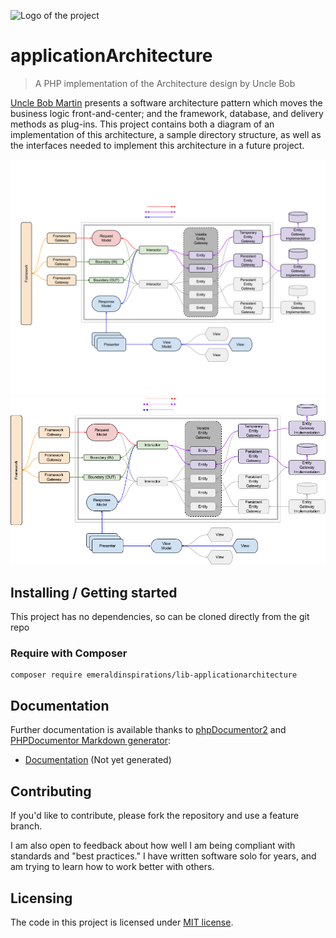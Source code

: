 ![Logo of the project](http://vps56132.vps.ovh.ca/logo.gitHub.png)

# applicationArchitecture
> A PHP implementation of the Architecture design by Uncle Bob

[Uncle Bob Martin](http://cleancoder.com) presents a software architecture
pattern which moves the business logic front-and-center; and the framework,
database, and delivery methods as plug-ins.  This project contains both a
diagram of an implementation of this architecture, a sample directory
structure, as well as the interfaces needed to implement this architecture in a
future project.  

[![Diagram](architecture.svg)](architecture.svg)
[![PNG Format](architecture.png)](architecture.png)

## Installing / Getting started

This project has no dependencies, so can be cloned directly from the git repo

### Require with Composer

```shell
composer require emeraldinspirations/lib-applicationarchitecture
```

## Documentation
Further documentation is available thanks to [phpDocumentor2](https://www.phpdoc.org/) and [PHPDocumentor Markdown generator](https://github.com/evert/phpdoc-md):

- [Documentation](phpdoc/md/ApiIndex.md) (Not yet generated)

## Contributing

If you'd like to contribute, please fork the repository and use a feature branch.

I am also open to feedback about how well I am being compliant with standards
and "best practices."  I have written software solo for years, and am trying to
learn how to work better with others.

## Licensing

The code in this project is licensed under [MIT license](LICENSE).
